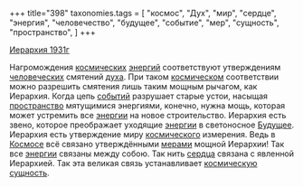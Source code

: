 +++
title="398"
taxonomies.tags = [
 "космос",
 "Дух",
 "мир",
 "сердце",
 "энергия",
 "человечество",
 "будущее",
 "событие",
 "мер",
 "сущность",
 "пространство",
]
+++

[Иерархия 1931г](/agni/1931)

Нагромождения [космических](/tags/космос) [энергий](/tags/[энергия](/tags/энергия)) соответствуют утверждениям [человеческих](/tags/человечество) смятений [духа](/tags/Дух). При таком [космическом](/tags/космос) соответствии можно разрешить смятения лишь таким мощным рычагом, как Иерархия. Когда цепь [событий](/tags/событие) разрушает старые устои, насыщая [пространство](/tags/пространство) мятущимися энергиями, конечно, нужна мощь, которая может устремить все [энергии](/tags/энергия) на новое строительство. Иерархия есть звено, которое преображает уходящие [энергии](/tags/энергия) в светоносное [Будущее](/tags/будущее). Иерархия есть утверждение миру [космического](/tags/космос) измерения. Ведь в [Космосе](/tags/космос) всё связано утверждёнными [мерами](/tags/мер) мощной Иерархии! Так все [энергии](/tags/энергия) связаны между собою. Так нить [сердца](/tags/сердце) связана с явленной Иерархией. Так эта великая связь устанавливает [космическую](/tags/космос) [сущность](/tags/сущность).   

